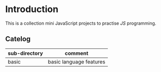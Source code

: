 # Introduction

This is a collection mini JavaScript projects to practise *JS* programming.

## Catelog

| sub-directory      | comment                            |
| ------------------ | ---------------------------------- |
| basic              | basic language features            |
